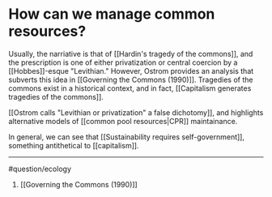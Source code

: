 # How can we manage common resources?
Usually, the narriative is that of [[Hardin's tragedy of the commons]], and the prescription is one of either privatization or central coercion by a [[Hobbes]]-esque "Levithian." However, Ostrom provides an analysis that subverts this idea in [[Governing the Commons (1990)]]. Tragedies of the commons exist in a historical context, and in fact, [[Capitalism generates tragedies of the commons]]. 

[[Ostrom calls "Levithian or privatization" a false dichotomy]], and highlights alternative models of [[common pool resources|CPR]] maintainance. 

In general, we can see that [[Sustainability requires self-government]], something antithetical to [[capitalism]]. 

---
#question/ecology

1. [[Governing the Commons (1990)]]